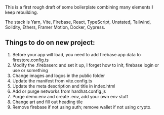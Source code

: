 This is a first rough draft of some boilerplate combining many elements I keep rebuilding.

The stack is Yarn, Vite, Firebase, React, TypeScript, Unstated, Tailwind, Solidity, Ethers, Framer Motion, Docker, Cypress.

## Things to do on new project:

1. Before your app will load, you need to add firebase app data to firestore.config.ts
2. Modify the .firebaserc and set it up, I forget how to init, firebase login or use or something
3. Change images and logos in the public folder
4. Update the manifest from vite.config.ts
5. Update the meta description and title in index.html
6. Add or purge networks from hardhat.config.js
7. Purge demo.env and create .env, add your own env stuff
8. Change art and fill out heading tile
9. Remove firebase if not using auth; remove wallet if not using crypto.

